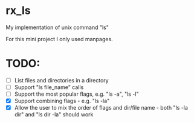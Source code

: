 # rx_ls
My implementation of unix command "ls"

For this mini project I only used manpages.

# TODO:
- [ ] List files and directories in a directory
- [ ] Support "ls file_name" calls
- [ ] Support the most popular flags, e.g. "ls -a", "ls -l"
- [X] Support combining flags - e.g. "ls -la"
- [X] Allow the user to mix the order of flags and dir/file name - both "ls -la dir" and "ls dir -la" should work
